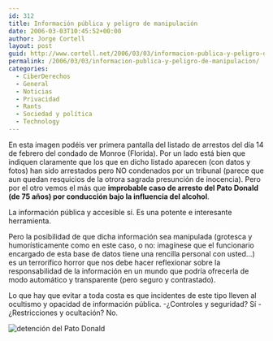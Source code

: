 ```yaml
---
id: 312
title: Información pública y peligro de manipulación
date: 2006-03-03T10:45:52+00:00
author: Jorge Cortell
layout: post
guid: http://www.cortell.net/2006/03/03/informacion-publica-y-peligro-de-manipulacion/
permalink: /2006/03/03/informacion-publica-y-peligro-de-manipulacion/
categories:
  - CiberDerechos
  - General
  - Noticias
  - Privacidad
  - Rants
  - Sociedad y polí­tica
  - Technology
---
```

En esta imagen podéis ver primera pantalla del listado de arrestos del dí­a 14 de febrero del condado de Monroe (Florida). Por un lado está bien que indiquen claramente que los que en dicho listado aparecen (con datos y fotos) han sido arrestados pero NO condenados por un tribunal (parece que aun quedan resquicios de la otrora sagrada presunción de inocencia). Pero por el otro vemos el más que **improbable caso de arresto del Pato Donald (de 75 años) por conducción bajo la influencia del alcohol**.

La información pública y accesible sí­. Es una potente e interesante herramienta.

Pero la posibilidad de que dicha información sea manipulada (grotesca y humorí­sticamente como en este caso, o no: imagí­nese que el funcionario encargado de esta base de datos tiene una rencilla personal con usted&#8230;) es un terrorí­fico horror que nos debe hacer reflexionar sobre la responsabilidad de la información en un mundo que podrí­a ofrecerla de modo automático y transparente (pero seguro y contrastado).

Lo que hay que evitar a toda costa es que incidentes de este tipo lleven al ocultismo y opacidad de información pública. -¿Controles y seguridad? Sí­ -¿Restricciones y ocultación? No.

![detención del Pato Donald](http://www.thesmokinggun.com/graphics/art3/0224061monroe1.jpg)